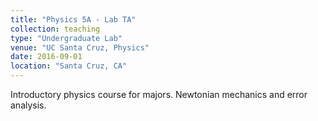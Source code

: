 ```yaml
---
title: "Physics 5A - Lab TA"
collection: teaching
type: "Undergraduate Lab"
venue: "UC Santa Cruz, Physics"
date: 2016-09-01
location: "Santa Cruz, CA"
---
```


Introductory physics course for majors. Newtonian mechanics and error analysis.


